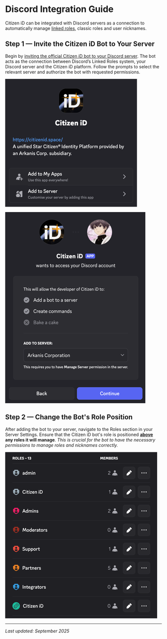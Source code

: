 # Discord Integration Guide

Citizen iD can be integrated with Discord servers as a connection to automatically manage [linked roles](https://support.discord.com/hc/articles/8063233404823), classic roles and user nicknames.

## Step 1 — Invite the Citizen iD Bot to Your Server

Begin by [inviting the official Citizen iD bot to your Discord server](https://discord.com/oauth2/authorize?client_id=1401182502021894255).
The bot acts as the connection between Discord’s Linked Roles system, your Discord server and the Citizen iD platform.
Follow the prompts to select the relevant server and authorize the bot with requested permissions.

![Discord Bot Installation Dialog](/images/discord-bot-install.png)

![Discord Bot Installation Server Selection Dialog](/images/discord-bot-install-server.png)

## Step 2 — Change the Bot's Role Position

After adding the bot to your server, navigate to the Roles section in your Server Settings.
Ensure that the Citizen iD bot's role is positioned **<u>above</u> any roles it will manage**.
_This is crucial for the bot to have the necessary permissions to manage roles and nicknames correctly._

![Discord Server Role Ordering Priority](/images/discord-bot-server-roles.png)

---

*Last updated: September 2025*
